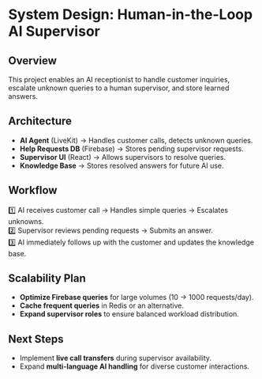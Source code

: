 # System Design: Human-in-the-Loop AI Supervisor

## **Overview**
This project enables an AI receptionist to handle customer inquiries, escalate unknown queries to a human supervisor, and store learned answers.

## **Architecture**
- **AI Agent** (LiveKit) → Handles customer calls, detects unknown queries.
- **Help Requests DB** (Firebase) → Stores pending supervisor requests.
- **Supervisor UI** (React) → Allows supervisors to resolve queries.
- **Knowledge Base** → Stores resolved answers for future AI use.

## **Workflow**
1️⃣ AI receives customer call → Handles simple queries → Escalates unknowns.  
2️⃣ Supervisor reviews pending requests → Submits an answer.  
3️⃣ AI immediately follows up with the customer and updates the knowledge base.  

## **Scalability Plan**
- **Optimize Firebase queries** for large volumes (10 → 1000 requests/day).  
- **Cache frequent queries** in Redis or an alternative.  
- **Expand supervisor roles** to ensure balanced workload distribution.  

## **Next Steps**
- Implement **live call transfers** during supervisor availability.
- Expand **multi-language AI handling** for diverse customer interactions.